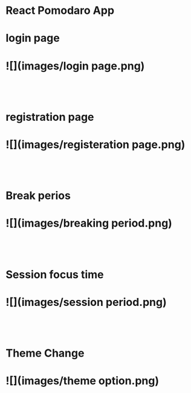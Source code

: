 # React Pomodaro App

<h1>login page<h1> 

![](images/login page.png)

<br>

<h1>registration page<h1> 

![](images/registeration page.png)

<br>

<h1>Break perios<h1> 

![](images/breaking period.png)

<br>

<h1>Session focus time<h1> 

![](images/session period.png)

<br>

<h1>Theme Change<h1> 

![](images/theme option.png)




